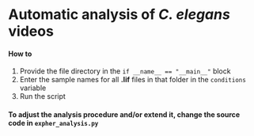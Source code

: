 # Automatic analysis of *C. elegans* videos

#### How to
1. Provide the file directory in the `if __name__ == "__main__"` block
2. Enter the sample names for all **.lif** files in that folder in the `conditions` variable
3. Run the script

#### To adjust the analysis procedure and/or extend it, change the source code in `expher_analysis.py`
